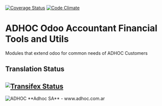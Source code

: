 [![Coverage Status](https://coveralls.io/repos/ingadhoc/account-financial-tools/badge.png?branch=12.0)](https://coveralls.io/r/ingadhoc/account-financial-tools?branch=12.0)
[![Code Climate](https://codeclimate.com/github/ingadhoc/account-financial-tools/badges/gpa.svg)](https://codeclimate.com/github/ingadhoc/account-financial-tools)

# ADHOC Odoo Accountant Financial Tools and Utils

Modules that extend odoo for common needs of ADHOC Customers

[//]: # (addons)
[//]: # (end addons)

Translation Status
------------------
[![Transifex Status](https://www.transifex.com/projects/p/ingadhoc-account-financial-tools-12-0/chart/image_png)](https://www.transifex.com/projects/p/ingadhoc-account-financial-tools-12-0)
----

<img alt="ADHOC" src="http://fotos.subefotos.com/83fed853c1e15a8023b86b2b22d6145bo.png" />
**Adhoc SA** - www.adhoc.com.ar
